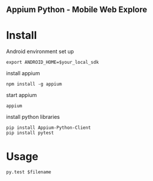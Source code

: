 Appium Python - Mobile Web Explore
---
# Install
Android environment set up
```shell
export ANDROID_HOME=$your_local_sdk
```

install appium
```shell
npm install -g appium
```

start appium
```shell
appium
```

install python libraries
```shell
pip install Appium-Python-Client
pip install pytest
```

# Usage
```shell
py.test $filename
```
